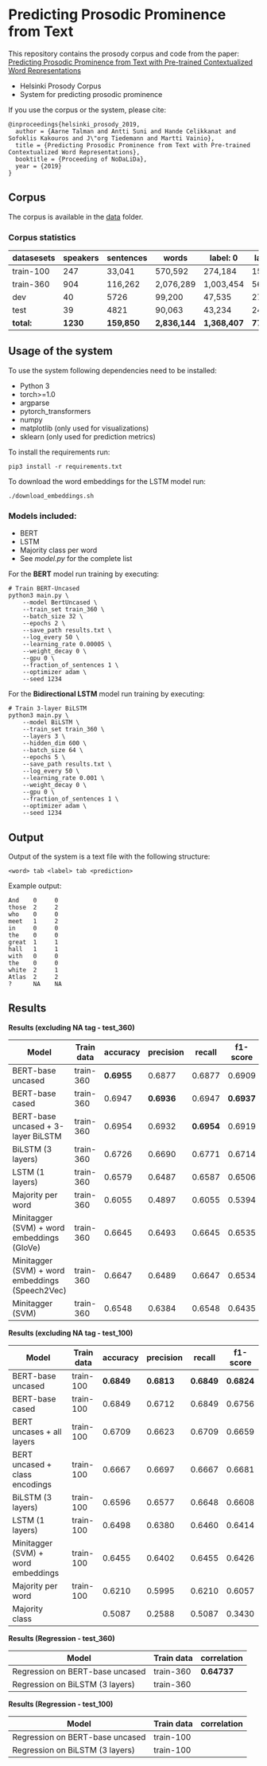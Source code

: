 # Predicting Prosodic Prominence from Text
This repository contains the prosody corpus and code from the paper: [Predicting Prosodic Prominence from Text with Pre-trained Contextualized Word Representations]()
* Helsinki Prosody Corpus
* System for predicting prosodic prominence

If you use the corpus or the system, please cite: 

```
@inproceedings{helsinki_prosody_2019,
  author = {Aarne Talman and Antti Suni and Hande Celikkanat and Sofoklis Kakouros and J\"org Tiedemann and Martti Vainio},
  title = {Predicting Prosodic Prominence from Text with Pre-trained Contextualized Word Representations},
  booktitle = {Proceeding of NoDaLiDa},
  year = {2019}
}
```

## Corpus

The corpus is available in the [data](https://github.com/Helsinki-NLP/prosody/tree/master/data) folder.  

### Corpus statistics

| datasesets    |  speakers  |  sentences  |  words     |  label: 0  |  label: 1 |  label: 2 |
| ---           | ---        | ---         | ---        | ---        | ---       | ---       |
| train-100     |  247       |   33,041    |  570,592   |  274,184   |  155,849  |  140,559  |
| train-360     |  904       |  116,262    |  2,076,289 |  1,003,454 |  569,769  |  503,066  |
| dev           |  40        |  5726       |  99,200    |  47,535    |  27,454   |  24,211   |
| test          |  39        |  4821       |  90,063    |  43,234    |  24,543   |  22,286   |
| **total:**        |  **1230**      |  **159,850**    |  **2,836,144** |  **1,368,407** |  **777,615**  |  **690,122**  |

## Usage of the system

To use the system following dependencies need to be installed:

* Python 3
* torch>=1.0
* argparse
* pytorch_transformers
* numpy
* matplotlib (only used for visualizations)
* sklearn (only used for prediction metrics)


To install the requirements run:

```console
pip3 install -r requirements.txt
```

To download the word embeddings for the LSTM model run:
```console
./download_embeddings.sh

```

### Models included:
* BERT
* LSTM
* Majority class per word
* See *model.py* for the complete list

For the **BERT** model run training by executing:

```console
# Train BERT-Uncased
python3 main.py \
    --model BertUncased \
    --train_set train_360 \
    --batch_size 32 \
    --epochs 2 \
    --save_path results.txt \
    --log_every 50 \
    --learning_rate 0.00005 \
    --weight_decay 0 \
    --gpu 0 \
    --fraction_of_sentences 1 \
    --optimizer adam \
    --seed 1234
```

For the **Bidirectional LSTM** model run training by executing:
```console
# Train 3-layer BiLSTM
python3 main.py \
    --model BiLSTM \
    --train_set train_360 \
    --layers 3 \
    --hidden_dim 600 \
    --batch_size 64 \
    --epochs 5 \
    --save_path results.txt \
    --log_every 50 \
    --learning_rate 0.001 \
    --weight_decay 0 \
    --gpu 0 \
    --fraction_of_sentences 1 \
    --optimizer adam \
    --seed 1234
```


## Output

Output of the system is a text file with the following structure:

```
<word> tab <label> tab <prediction>
```

Example output:
```
And    0     0
those  2     2
who    0     0
meet   1     2
in     0     0
the    0     0
great  1     1
hall   1     1
with   0     0
the    0     0
white  2     1
Atlas  2     2
?      NA    NA
```

## Results

**Results (excluding NA tag - test_360)**

| Model                                           |  Train data | accuracy    |precision   |  recall     | f1-score   |
| ---                                             | ---         | ---         | ---        | ---         | ---        |
| BERT-base uncased                               | train-360   | **0.6955**  |  0.6877    |  0.6877     | 0.6909     |
| BERT-base cased                                 | train-360   |  0.6947     | **0.6936** |  0.6947     | **0.6937** |
| BERT-base uncased + 3-layer BiLSTM              | train-360   |  0.6954     |  0.6932    | **0.6954**  | 0.6919     |
| BiLSTM (3 layers)                               | train-360   |  0.6726     |  0.6690    |  0.6771     | 0.6714     |
| LSTM (1 layers)                                 | train-360   |  0.6579     |  0.6487    |  0.6587     | 0.6506     |
| Majority per word                               | train-360   |  0.6055     |  0.4897    |  0.6055     | 0.5394     |
| Minitagger (SVM) + word embeddings (GloVe)      | train-360   |  0.6645     |  0.6493    |  0.6645     | 0.6535     |
| Minitagger (SVM) + word embeddings (Speech2Vec) | train-360   |  0.6647     |  0.6489    |  0.6647     | 0.6534     |
| Minitagger (SVM)                                | train-360   |  0.6548     |  0.6384    |  0.6548     | 0.6435     |




**Results (excluding NA tag - test_100)**

| Model                                           |  Train data | accuracy    |precision   |  recall     | f1-score   |
| ---                                             | ---         | ---         | ---        | ---         | ---        |
| BERT-base uncased                               | train-100   | **0.6849**  | **0.6813** | **0.6849**  | **0.6824** |
| BERT-base cased                                 | train-100   |  0.6849     |  0.6712    |  0.6849     | 0.6756     |
| BERT uncases + all layers                       | train-100   |  0.6709     |  0.6623    |  0.6709     | 0.6659     |
| BERT uncased + class encodings                  | train-100   |  0.6667     |  0.6697    |  0.6667     | 0.6681     |
| BiLSTM (3 layers)                               | train-100   |  0.6596     |  0.6577    |  0.6648     | 0.6608     |
| LSTM (1 layers)                                 | train-100   |  0.6498     |  0.6380    |  0.6460     | 0.6414     |
| Minitagger (SVM) + word embeddings              | train-100   |  0.6455     |  0.6402    |  0.6455     | 0.6426     |
| Majority per word                               | train-100   |  0.6210     |  0.5995    |  0.6210     | 0.6057     |
| Majority class                                  |             |  0.5087     |  0.2588    |  0.5087     | 0.3430     |


**Results (Regression - test_360)**

| Model                                           |  Train data | correlation   | 
| ---                                             | ---         | ---           |
| Regression on BERT-base uncased                 | train-360   | **0.64737**   |
| Regression on BiLSTM (3 layers)                 | train-360   |               |


**Results (Regression - test_100)**

| Model                                           |  Train data | correlation   | 
| ---                                             | ---         | ---           |
| Regression on BERT-base uncased                 | train-100   |               |
| Regression on BiLSTM (3 layers)                 | train-100   |               |


